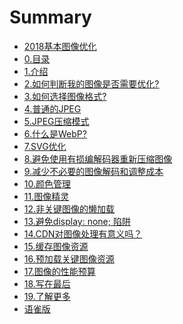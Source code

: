 <div>
    <script>
    var _hmt = _hmt || [];
    (function() {
        var hm = document.createElement("script");
        hm.src = "https://hm.baidu.com/hm.js?4f01de5cc0f84f20fea5a4202233614f";
        var s = document.getElementsByTagName("script")[0]; 
        s.parentNode.insertBefore(hm, s);
    })();
    </script>
</div>

# Summary

* [2018基本图像优化](ch.md)
* [0.目录](ch0.md)
* [1.介绍](ch1.md)
* [2.如何判断我的图像是否需要优化?](ch2.md)
* [3.如何选择图像格式?](ch3.md)
* [4.普通的JPEG](ch4.md)
* [5.JPEG压缩模式](ch5.md)
* [6.什么是WebP?](ch6.md)
* [7.SVG优化](ch7.md)
* [8.避免使用有损编解码器重新压缩图像](ch8.md)
* [9.减少不必要的图像解码和调整成本](ch9.md)
* [10.颜色管理](ch10.md)
* [11.图像精灵](ch11.md)
* [12.非关键图像的懒加载](ch12.md)
* [13.避免display: none; 陷阱</a>](ch13.md)
* [14.CDN对图像处理有意义吗？](ch14.md)
* [15.缓存图像资源](ch15.md)
* [16.预加载关键图像资源](ch16.md)
* [17.图像的性能预算](ch17.md)
* [18.写在最后](ch18.md)
* [19.了解更多](ch19.md)
* [语雀版](yuque.md)